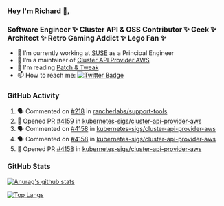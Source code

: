 ### Hey I'm Richard 👋, 

<h3 align="left">Software Engineer ✨ Cluster API & OSS Contributor ✨ Geek ✨ Architect ✨ Retro Gaming Addict ✨ Lego Fan ✨</h3>

- 🔭 I’m currently working at [SUSE](https://www.suse.com/) as a Principal Engineer
- 👯 I’m a maintainer of [Cluster API Provider AWS](https://github.com/kubernetes-sigs/cluster-api-provider-aws)
- 💬 I'm reading [Patch & Tweak](https://bjooks.com/products/patch-tweak-exploring-modular-synthesis)
- 📫 How to reach me: [![Twitter Badge](https://img.shields.io/badge/-@fruit_case-00acee?style=flat&logo=Twitter&logoColor=white)](https://twitter.com/intent/follow?screen_name=fruit_case "Follow on Twitter")

### GitHub Activity 

<!--START_SECTION:activity-->
1. 🗣 Commented on [#218](https://github.com/rancherlabs/support-tools/issues/218) in [rancherlabs/support-tools](https://github.com/rancherlabs/support-tools)
2. 💪 Opened PR [#4159](https://github.com/kubernetes-sigs/cluster-api-provider-aws/pull/4159) in [kubernetes-sigs/cluster-api-provider-aws](https://github.com/kubernetes-sigs/cluster-api-provider-aws)
3. 🗣 Commented on [#4158](https://github.com/kubernetes-sigs/cluster-api-provider-aws/issues/4158) in [kubernetes-sigs/cluster-api-provider-aws](https://github.com/kubernetes-sigs/cluster-api-provider-aws)
4. 🗣 Commented on [#4158](https://github.com/kubernetes-sigs/cluster-api-provider-aws/issues/4158) in [kubernetes-sigs/cluster-api-provider-aws](https://github.com/kubernetes-sigs/cluster-api-provider-aws)
5. 💪 Opened PR [#4158](https://github.com/kubernetes-sigs/cluster-api-provider-aws/pull/4158) in [kubernetes-sigs/cluster-api-provider-aws](https://github.com/kubernetes-sigs/cluster-api-provider-aws)
<!--END_SECTION:activity-->

### GitHub Stats

[![Anurag's github stats](https://github-readme-stats.vercel.app/api?username=richardcase&count_private=true&show_icons=true)](https://github.com/anuraghazra/github-readme-stats)

[![Top Langs](https://github-readme-stats.vercel.app/api/top-langs/?username=richardcase&hide=html&layout=compact)](https://github.com/anuraghazra/github-readme-stats)
